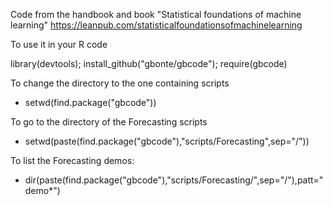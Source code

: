 

Code from the handbook and book
"Statistical foundations of machine learning"
https://leanpub.com/statisticalfoundationsofmachinelearning



To use it in your R code

library(devtools); install_github("gbonte/gbcode"); require(gbcode)


To change the directory to the one containing scripts 

- setwd(find.package("gbcode"))

To go to the directory of the Forecasting scripts 
- setwd(paste(find.package("gbcode"),"scripts/Forecasting",sep="/"))

To list the Forecasting demos:
- dir(paste(find.package("gbcode"),"scripts/Forecasting/",sep="/"),patt="demo*")
